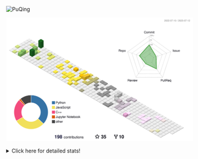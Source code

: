 ![PuQing](https://user-images.githubusercontent.com/27223114/171565019-9a56fae6-b08b-421f-99db-7e830da42371.png)

![](./profile-3d-contrib/profile-season-animate.svg)

<details>
<summary>Click here for detailed stats!</summary>

<!--START_SECTION:waka-->
![Lines of code](https://img.shields.io/badge/From%20Hello%20World%20I%27ve%20Written-701.8%20thousand%20lines%20of%20code-blue)

**🐱 My GitHub Data** 

> 📦 248.5 kB Used in GitHub's Storage 
 > 
> 🏆 81 Contributions in the Year 2023
 > 
> 🚫 Not Opted to Hire
 > 
> 📜 27 Public Repositories 
 > 
> 🔑 27 Private Repositories 
 > 
**I'm an Early 🐤** 

```text
🌞 Morning                281 commits         █████░░░░░░░░░░░░░░░░░░░░   19.26 % 
🌆 Daytime                754 commits         █████████████░░░░░░░░░░░░   51.68 % 
🌃 Evening                175 commits         ███░░░░░░░░░░░░░░░░░░░░░░   11.99 % 
🌙 Night                  249 commits         ████░░░░░░░░░░░░░░░░░░░░░   17.07 % 
```


📊 **This Week I Spent My Time On** 

```text
💬 Programming Languages: 
Markdown                 12 hrs 36 mins      ███████████████████░░░░░░   76.58 % 
Docker                   1 hr 21 mins        ██░░░░░░░░░░░░░░░░░░░░░░░   08.27 % 
Python                   1 hr 5 mins         ██░░░░░░░░░░░░░░░░░░░░░░░   06.62 % 
C++                      29 mins             █░░░░░░░░░░░░░░░░░░░░░░░░   03.01 % 
YAML                     23 mins             █░░░░░░░░░░░░░░░░░░░░░░░░   02.42 % 

🔥 Editors: 
Obsidian                 12 hrs 36 mins      ███████████████████░░░░░░   76.58 % 
VS Code                  3 hrs 51 mins       ██████░░░░░░░░░░░░░░░░░░░   23.42 % 

💻 Operating System: 
Windows                  12 hrs 36 mins      ███████████████████░░░░░░   76.58 % 
WSL                      3 hrs 51 mins       ██████░░░░░░░░░░░░░░░░░░░   23.42 % 
```


<!--END_SECTION:waka-->
</details>
